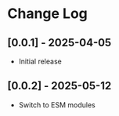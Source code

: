 # Change Log

<!-- Check [Keep a Changelog](http://keepachangelog.com/) for recommendations on how to structure this file.-->

## [0.0.1] - 2025-04-05

-   Initial release

## [0.0.2] - 2025-05-12

-   Switch to ESM modules
